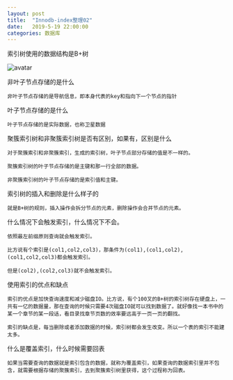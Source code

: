 ```yaml
---
layout: post
title:  "Innodb-index整理02"
date:   2019-5-19 22:00:00
categories: 数据库
---
```


索引树使用的数据结构是B+树

![avatar](https://raw.githubusercontent.com/daysleep666/blog/master/src/img/article/indextree.jpg)

非叶子节点存储的是什么

    非叶子节点存储的是导航信息，即本身代表的key和指向下一个节点的指针

叶子节点存储的是什么

    叶子节点存储的是实际数据，也称卫星数据

聚簇索引树和非聚簇索引树是否有区别，如果有，区别是什么

    对于聚簇索引和非聚簇索引，生成的索引树，叶子节点部分存储的值是不一样的。

    聚簇索引树的叶子节点存储的是主键和那一行全部的数据。

    非聚簇索引树的叶子节点存储的是索引值和主键。

索引树的插入和删除是什么样子的

    就是B+树的规则，插入操作会拆分节点的元素，删除操作会合并节点的元素。

什么情况下会触发索引，什么情况下不会。

    依照最左前缀原则查询就会触发索引。
    
    比方说有个索引是(col1,col2,col3)，那条件为(col1),(col1,col2),(col1,col2,col3)都会触发索引。
    
    但是(col2),(col2,col3)就不会触发索引。

使用索引的优点和缺点

    索引的优点是加快查询速度和减少磁盘IO。比方说，有个100叉的B+树的索引树存在硬盘上，一共有一亿的数据量，那在查询的时候只需要4次磁盘IO就可以找到数据了。就好像找一本书中的某一个章节的某一段话，看目录找章节页数的效率要远高于一页一页的翻找。

    索引的缺点是，每当删除或者添加数据的时候，索引树都会发生改变。所以一个表的索引不能建太多。

什么是覆盖索引，什么时候需要回表

    如果当需要查询的数据就是索引包含的数据，就称为覆盖索引，如果查询的数据索引里并不包含，就需要根据存储的聚簇索引，去到聚簇索引树里获得，这个过程称为回表。